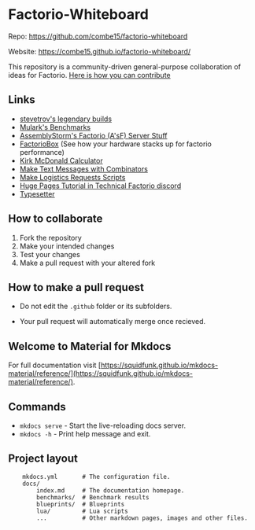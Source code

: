 # Factorio-Whiteboard

Repo: https://github.com/combe15/factorio-whiteboard

Website: https://combe15.github.io/factorio-whiteboard/

This repository is a community-driven general-purpose collaboration of ideas for Factorio. [Here is how you can contribute](#how-to-collaborate)

## Links

- [stevetrov's legendary builds](https://gist.github.com/stevetrov)
- [Mulark's Benchmarks](https://mulark.github.io/test-index.html)
- [AssemblyStorm's Factorio (A'sF) Server Stuff](assemblystorm.html)
- [FactorioBox](https://factoriobox.1au.us) (See how your hardware stacks up for factorio performance)
- [Kirk McDonald Calculator](https://kirkmcdonald.github.io/calc.html)
- [Make Text Messages with Combinators](https://combe15.github.io/factorio-text-to-constant-combinator/)
- [Make Logistics Requests Scripts](https://github.com/flbuddymooreiv/factorio-logistics-requests)
- [Huge Pages Tutorial in Technical Factorio discord](https://discord.com/channels/579345487371567105/579346716243787782/841504803258499072)
- [Typesetter](https://combe15.github.io/factorio-whiteboard/typesetter/)

## How to collaborate

1. Fork the repository
1. Make your intended changes
1. Test your changes
1. Make a pull request with your altered fork

## How to make a pull request

- Do not edit the `.github` folder or its subfolders.

- Your pull request will automatically merge once recieved.

## Welcome to Material for Mkdocs

For full documentation visit [https://squidfunk.github.io/mkdocs-material/reference/](https://squidfunk.github.io/mkdocs-material/reference/).

## Commands

- `mkdocs serve` - Start the live-reloading docs server.
- `mkdocs -h` - Print help message and exit.

## Project layout

```
    mkdocs.yml       # The configuration file.
    docs/
        index.md     # The documentation homepage.
        benchmarks/  # Benchmark results
        blueprints/  # Blueprints
        lua/         # Lua scripts
        ...          # Other markdown pages, images and other files.
```
